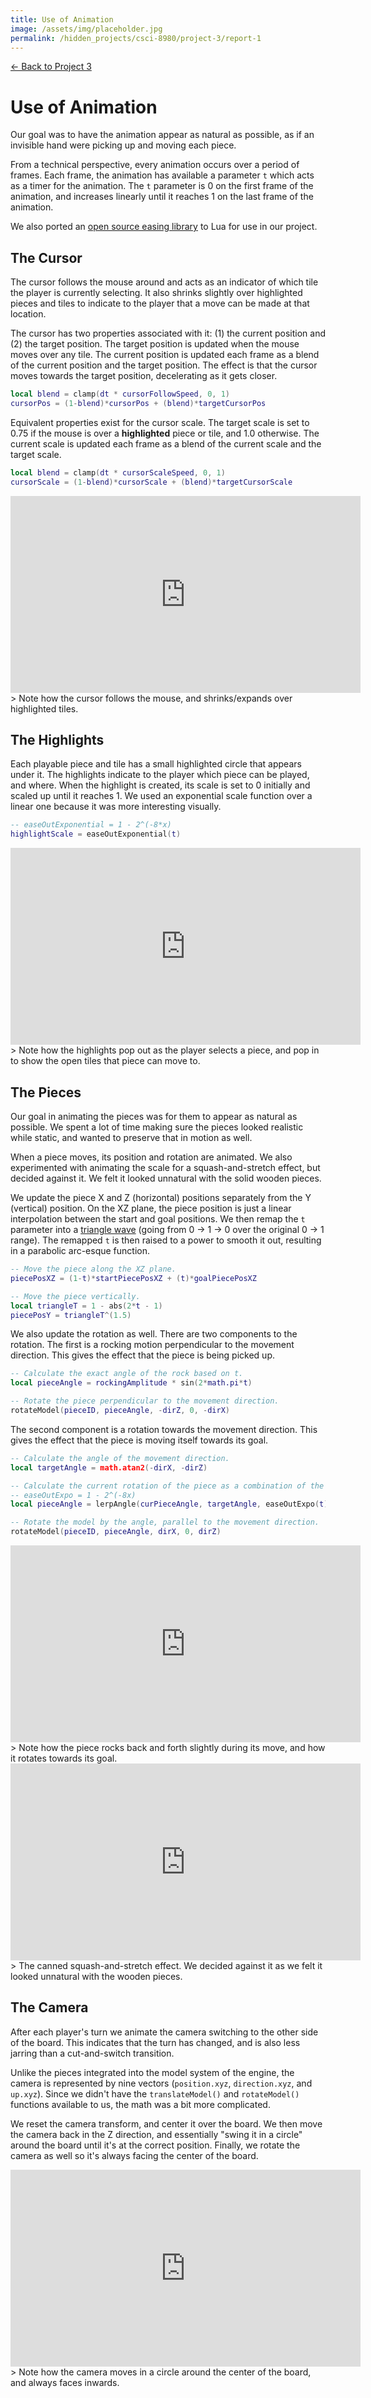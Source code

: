 ```yaml
---
title: Use of Animation
image: /assets/img/placeholder.jpg
permalink: /hidden_projects/csci-8980/project-3/report-1
---
```


[← Back to Project 3](/hidden_projects/csci-8980/project-3)

# Use of Animation

Our goal was to have the animation appear as natural as possible, as if an invisible hand were picking up and moving each piece.

From a technical perspective, every animation occurs over a period of frames. Each frame, the animation has available a parameter `t` which acts as a timer for the animation. The `t` parameter is 0 on the first frame of the animation, and increases linearly until it reaches 1 on the last frame of the animation.

We also ported an [open source easing library](https://github.com/nicolausYes/easing-functions/blob/master/src/easing.cpp) to Lua for use in our project.

## The Cursor

The cursor follows the mouse around and acts as an indicator of which tile the player is currently selecting. It also shrinks slightly over highlighted pieces and tiles to indicate to the player that a move can be made at that location.

The cursor has two properties associated with it: (1) the current position and (2) the target position. The target position is updated when the mouse moves over any tile. The current position is updated each frame as a blend of the current position and the target position. The effect is that the cursor moves towards the target position, decelerating as it gets closer.

```Lua
local blend = clamp(dt * cursorFollowSpeed, 0, 1)
cursorPos = (1-blend)*cursorPos + (blend)*targetCursorPos
```

Equivalent properties exist for the cursor scale. The target scale is set to 0.75 if the mouse is over a **highlighted** piece or tile, and 1.0 otherwise. The current scale is updated each frame as a blend of the current scale and the target scale.

```Lua
local blend = clamp(dt * cursorScaleSpeed, 0, 1)
cursorScale = (1-blend)*cursorScale + (blend)*targetCursorScale
```

<iframe width="560" height="315" src="https://www.youtube.com/embed/vAgsTDp-LSw" frameborder="0" allow="accelerometer; autoplay; encrypted-media; gyroscope; picture-in-picture" allowfullscreen></iframe>
> Note how the cursor follows the mouse, and shrinks/expands over highlighted tiles.

## The Highlights

Each playable piece and tile has a small highlighted circle that appears under it. The highlights indicate to the player which piece can be played, and where. When the highlight is created, its scale is set to 0 initially and scaled up until it reaches 1. We used an exponential scale function over a linear one because it was more interesting visually.

```Lua
-- easeOutExponential = 1 - 2^(-8*x)
highlightScale = easeOutExponential(t)
```

<iframe width="560" height="315" src="https://www.youtube.com/embed/GiFm_zoxh0k" frameborder="0" allow="accelerometer; autoplay; encrypted-media; gyroscope; picture-in-picture" allowfullscreen></iframe>
> Note how the highlights pop out as the player selects a piece, and pop in to show the open tiles that piece can move to.

## The Pieces

Our goal in animating the pieces was for them to appear as natural as possible. We spent a lot of time making sure the pieces looked realistic while static, and wanted to preserve that in motion as well.

When a piece moves, its position and rotation are animated. We also experimented with animating the scale for a squash-and-stretch effect, but decided against it. We felt it looked unnatural with the solid wooden pieces.

We update the piece X and Z (horizontal) positions separately from the Y (vertical) position. On the XZ plane, the piece position is just a linear interpolation between the start and goal positions. We then remap the `t` parameter into a [triangle wave]() (going from 0 → 1 → 0 over the original 0 → 1 range). The remapped `t` is then raised to a power to smooth it out, resulting in a parabolic arc-esque function.

```Lua
-- Move the piece along the XZ plane.
piecePosXZ = (1-t)*startPiecePosXZ + (t)*goalPiecePosXZ

-- Move the piece vertically.
local triangleT = 1 - abs(2*t - 1)
piecePosY = triangleT^(1.5)
```

We also update the rotation as well. There are two components to the rotation. The first is a rocking motion perpendicular to the movement direction. This gives the effect that the piece is being picked up.

```Lua
-- Calculate the exact angle of the rock based on t.
local pieceAngle = rockingAmplitude * sin(2*math.pi*t)

-- Rotate the piece perpendicular to the movement direction.
rotateModel(pieceID, pieceAngle, -dirZ, 0, -dirX)
```

The second component is a rotation towards the movement direction. This gives the effect that the piece is moving itself towards its goal.

```Lua
-- Calculate the angle of the movement direction.
local targetAngle = math.atan2(-dirX, -dirZ)

-- Calculate the current rotation of the piece as a combination of the piece's current rotation and the target angle.
-- easeOutExpo = 1 - 2^(-8x)
local pieceAngle = lerpAngle(curPieceAngle, targetAngle, easeOutExpo(t))

-- Rotate the model by the angle, parallel to the movement direction.
rotateModel(pieceID, pieceAngle, dirX, 0, dirZ)
```

<iframe width="560" height="315" src="https://www.youtube.com/embed/EMpxOsucmt4" frameborder="0" allow="accelerometer; autoplay; encrypted-media; gyroscope; picture-in-picture" allowfullscreen></iframe>
> Note how the piece rocks back and forth slightly during its move, and how it rotates towards its goal.

<iframe width="560" height="315" src="https://www.youtube.com/embed/snsW9WrOyNs" frameborder="0" allow="accelerometer; autoplay; encrypted-media; gyroscope; picture-in-picture" allowfullscreen></iframe>
> The canned squash-and-stretch effect. We decided against it as we felt it looked unnatural with the wooden pieces.

## The Camera

After each player's turn we animate the camera switching to the other side of the board. This indicates that the turn has changed, and is also less jarring than a cut-and-switch transition.

Unlike the pieces integrated into the model system of the engine, the camera is represented by nine vectors (`position.xyz`, `direction.xyz`, and `up.xyz`). Since we didn't have the `translateModel()` and `rotateModel()` functions available to us, the math was a bit more complicated.

We reset the camera transform, and center it over the board. We then move the camera back in the Z direction, and essentially "swing it in a circle" around the board until it's at the correct position. Finally, we rotate the camera as well so it's always facing the center of the board.

<iframe width="560" height="315" src="https://www.youtube.com/embed/sqBlhMu_UQQ" frameborder="0" allow="accelerometer; autoplay; encrypted-media; gyroscope; picture-in-picture" allowfullscreen></iframe>
> Note how the camera moves in a circle around the center of the board, and always faces inwards.
